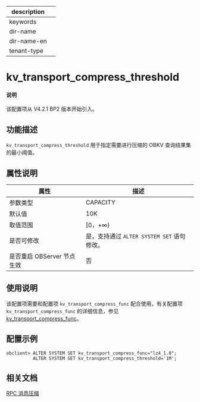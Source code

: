 |description||
|---|---|
|keywords||
|dir-name||
|dir-name-en||
|tenant-type||

# kv_transport_compress_threshold

<main id="notice" type='explain'>
<h4>说明</h4>
<p>该配置项从 V4.2.1 BP2 版本开始引入。</p>
</main>

## 功能描述

`kv_transport_compress_threshold` 用于指定需要进行压缩的 OBKV 查询结果集的最小阈值。

## 属性说明

|   **属性**   |   **描述**    |
|------------------|--------------|
| 参数类型             | CAPACITY   |
| 默认值              | 10K |
| 取值范围             | [0，+∞) |
| 是否可修改          | 是，支持通过 `ALTER SYSTEM SET` 语句修改。|
| 是否重启 OBServer 节点生效 | 否 |

## 使用说明

该配置项需要和配置项 `kv_transport_compress_func` 配合使用，有关配置项 `kv_transport_compress_func` 的详细信息，参见 [kv_transport_compress_func](3900.kv_transport_compress_func.md)。

## 配置示例

  ```shell
  obclient> ALTER SYSTEM SET kv_transport_compress_func="lz4_1.0";
            ALTER SYSTEM SET kv_transport_compress_threshold='1M';
  ```

## 相关文档

[RPC 消息压缩](../../../../700.reference/600.api/800.obkv-rpc.md)